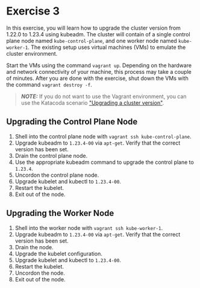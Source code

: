 # Exercise 3

In this exercise, you will learn how to upgrade the cluster version from 1.22.0 to 1.23.4 using kubeadm. The cluster will contain of a single control plane node named `kube-control-plane`, and one worker node named `kube-worker-1`. The existing setup uses virtual machines (VMs) to emulate the cluster environment.

Start the VMs using the command `vagrant up`. Depending on the hardware and network connectivity of your machine, this process may take a couple of minutes. After you are done with the exercise, shut down the VMs with the command `vagrant destroy -f`.

> **_NOTE:_** If you do not want to use the Vagrant environment, you can use the Katacoda scenario ["Upgrading a cluster version"](https://learning.oreilly.com/scenarios/cka-prep-upgrading/9781492095514/).

## Upgrading the Control Plane Node

1. Shell into the control plane node with `vagrant ssh kube-control-plane`.
2. Upgrade kubeadm to `1.23.4-00` via `apt-get`. Verify that the correct version has been set.
3. Drain the control plane node.
4. Use the appropriate kubeadm command to upgrade the control plane to `1.23.4`.
5. Uncordon the control plane node.
6. Upgrade kubelet and kubectl to `1.23.4-00`.
7. Restart the kubelet.
8. Exit out of the node.

## Upgrading the Worker Node

1. Shell into the worker node with `vagrant ssh kube-worker-1`.
2. Upgrade kubeadm to `1.23.4-00` via `apt-get`. Verify that the correct version has been set.
3. Drain the node.
4. Upgrade the kubelet configuration.
5. Upgrade kubelet and kubectl to `1.23.4-00`.
6. Restart the kubelet.
7. Uncordon the node.
8. Exit out of the node.

